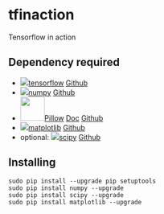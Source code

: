 # tfinaction
Tensorflow in action

## Dependency required
- ![](https://www.tensorflow.org/images/favicon.ico)[tensorflow](http://www.tensorflow.org/) [Github](https://github.com/tensorflow/tensorflow)
- ![](http://www.scipy.org/_static/images/numpylogo_med.png)[numpy](http://www.numpy.org/) [Github](https://github.com/numpy/numpy/)
- <img src="http://python-pillow.org/images/pillow.ico" alt="" height="48px" width="48px">[Pillow](http://python-pillow.org/) [Doc](http://pillow.readthedocs.org) [Github](https://github.com/python-pillow/Pillow)
- ![](http://matplotlib.org/_static/favicon.ico)[matplotlib](http://matplotlib.org/) [Github](https://github.com/matplotlib/matplotlib)
- optional: ![](http://scipy.org/_static/favicon.ico)[scipy](http://www.scipy.org/) [Github](https://github.com/scipy/scipy)

## Installing
```
sudo pip install --upgrade pip setuptools
sudo pip install numpy --upgrade
sudo pip install scipy --upgrade
sudo pip install matplotlib --upgrade
```